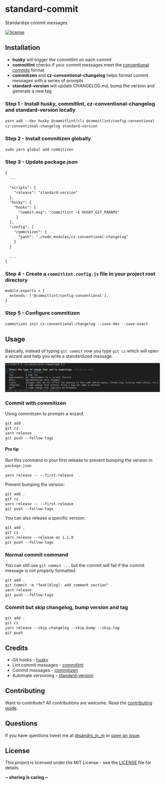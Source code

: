 # standard-commit

Standardize commit messages

[![license](https://img.shields.io/badge/License-MIT-blue.svg?style=flat)](LICENSE)

## Installation

- **husky** will trigger the commitlint on each commit
- **commitlint** checks if your commit messages meet the [conventional commits](https://conventionalcommits.org/) format
- **commitizen** and **cz-conventional-changelog** helps format commit messages with a series of prompts
- **standard-version** will update CHANGELOG.md, bump the version and generate a new tag

### Step 1 - Install husky, commitlint, cz-conventional-changelog and standard-version locally

`yarn add --dev husky @commitlint/cli @commitlint/config-conventional cz-conventional-changelog standard-version`

### Step 2 - Install commitizen globally

`sudo yarn global add commitizen`

### Step 3 - Update package.json

```
{
  ...

  "scripts": {
    "release": "standard-version"
  },
  "husky": {
    "hooks": {
      "commit-msg": "commitlint -E HUSKY_GIT_PARAMS"
     }
  },
  "config": {
    "commitizen": {
      "path": "./node_modules/cz-conventional-changelog"
    }
  }

  ...
}
```

### Step 4 - Create a `commitlint.config.js` file in your project root directory

```
module.exports = {
  extends: ['@commitlint/config-conventional'],
}
```

### Step 5 - Configure commitizen

`commitizen init cz-conventional-changelog --save-dev --save-exact`

## Usage

Basically, instead of typing `git commit` now you type `git cz` which will open a wizard and help you write a standardized message.

![Commitizen template](docs/img/commitizen_01.png)

### Commit with commitizen

Using commitizen to prompts a wizard.

```
git add .
git cz
yarn release
git push --follow-tags
```

#### Pro tip

Run this command in your first release to prevent bumping the version in `package.json`

`yarn release -- --first-release`

Prevent bumping the version:

```
git add .
git cz
yarn release -- --first-release
git push --follow-tags
```

You can also release a specific version:

```
git add .
git cz
yarn release --release-as 1.1.0
git push --follow-tags
```

### Normal commit command

You can still use `git commit ...` but the commit will fail if the commit message is not properly formatted.

```
git add .
git commit -m "feat(blog): add comment section"
yarn release
git push --follow-tags
```

### Commit but skip changelog, bump version and tag

```
git add .
git cz
yarn release --skip.changelog --skip.bump --skip.tag
git push
```

## Credits

- Git hooks - [husky](https://github.com/typicode/husky)
- Lint commit messages - [commitlint](https://github.com/conventional-changelog/commitlint)
- Commit messages - [commitizen](https://github.com/commitizen/cz-cli)
- Automate versioning - [standard-version](https://github.com/conventional-changelog/standard-version)

## Contributing

Want to contribute? All contributions are welcome. Read the [contributing guide](CONTRIBUTING.md).

## Questions

If you have questions tweet me at [@sandro_m_m](https://twitter.com/sandro_m_m) or [open an issue](../../issues/new).

## License

This project is licensed under the MIT License - see the [LICENSE](LICENSE) file for details

**~ sharing is caring ~**
